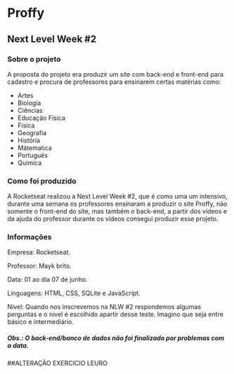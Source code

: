 # Proffy
## Next Level Week #2

### Sobre o projeto
A proposta do projeto era produzir um site com back-end e front-end para cadastro e procura de professores para ensinarem certas matérias como:
- Artes
- Biologia
- Ciências
- Educação Física
- Física
- Geografia
- História
- Mátematica
- Português
- Química

### Como foi produzido

A Rocketseat realizou a Next Level Week #2, que é como uma um intensivo, durante uma semana os professores ensinaram a produzir o site Proffy, não somente o front-end do site, mas também o back-end, a partir dos vídeos e da ajuda do professor durante os vídeos consegui produzir esse projeto.

### Informações

Empresa: Rocketseat.

Professor: Mayk brito. 

Data: 01 ao dia 07 de junho. 

Linguagens: HTML, CSS, SQLite e JavaScript. 

Nível: Quando nos inscrevemos na NLW #2 respondemos algumas perguntas e o nível é escolhido apartir desse teste. Imagino que seja entre básico e intermediário.


##### Obs.: O back-end/banco de dados não foi finalizado por problemas com a data.

##ALTERAÇÃO EXERCICIO LEURO

